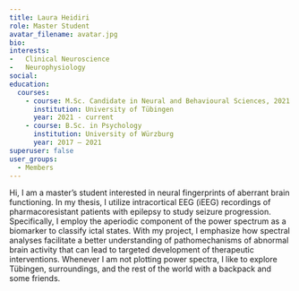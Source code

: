 ```yaml
---
title: Laura Heidiri
role: Master Student
avatar_filename: avatar.jpg
bio:
interests:
-	Clinical Neuroscience
-	Neurophysiology
social:
education:
  courses:
    - course: M.Sc. Candidate in Neural and Behavioural Sciences, 2021 
      institution: University of Tübingen
      year: 2021 - current
    - course: B.Sc. in Psychology
      institution: University of Würzburg
      year: 2017 – 2021
superuser: false
user_groups:
  - Members
---
```

Hi, I am a master’s student interested in neural fingerprints of aberrant brain functioning. In my thesis, I utilize intracortical EEG (iEEG) recordings of pharmacoresistant patients with epilepsy to study seizure progression. Specifically, I employ the aperiodic component of the power spectrum as a biomarker to classify ictal states. With my project, I emphasize how spectral analyses facilitate a better understanding of pathomechanisms of abnormal brain activity that can lead to targeted development of therapeutic interventions.
Whenever I am not plotting power spectra, I like to explore Tübingen, surroundings, and the rest of the world with a backpack and some friends. 
